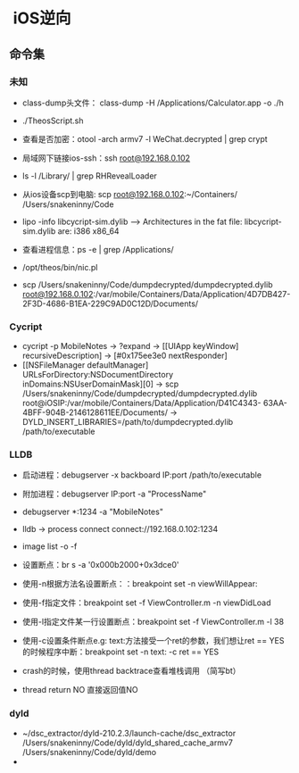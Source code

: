 #  iOS逆向

## 命令集

### 未知

* class-dump头文件： class-dump -H /Applications/Calculator.app -o ./h

* ./TheosScript.sh
* 查看是否加密：otool -arch armv7 -l WeChat.decrypted | grep crypt
* 局域网下链接ios-ssh：ssh root@192.168.0.102
* ls -l /Library/ | grep RHRevealLoader
* 从ios设备scp到电脑: scp root@192.168.0.102:~/Containers/ /Users/snakeninny/Code
* lipo -info libcycript-sim.dylib 
	--> Architectures in the fat file: libcycript-sim.dylib are: i386 x86_64 
* 查看进程信息：ps -e | grep /Applications/
* /opt/theos/bin/nic.pl
* scp /Users/snakeninny/Code/dumpdecrypted/dumpdecrypted.dylib root@192.168.0.102:/var/mobile/Containers/Data/Application/4D7DB427-2F3D-4686-B1EA-229C9AD0C12D/Documents/

### Cycript
* cycript -p MobileNotes -> ?expand -> [[UIApp keyWindow] recursiveDescription] -> [#0x175ee3e0 nextResponder]
* [[NSFileManager defaultManager] URLsForDirectory:NSDocumentDirectory inDomains:NSUserDomainMask][0] -> scp /Users/snakeninny/Code/dumpdecrypted/dumpdecrypted.dylib root@iOSIP:/var/mobile/Containers/Data/Application/D41C4343- 63AA-4BFF-904B-2146128611EE/Documents/ -> DYLD_INSERT_LIBRARIES=/path/to/dumpdecrypted.dylib /path/to/executable

### LLDB

* 启动进程：debugserver -x backboard IP:port /path/to/executable

* 附加进程：debugserver IP:port -a "ProcessName"
* debugserver *:1234 -a "MobileNotes"* lldb -> process connect connect://192.168.0.102:1234
* image list -o -f
* 设置断点：br s -a '0x000b2000+0x3dce0'
* 使用-n根据方法名设置断点：：breakpoint set -n viewWillAppear:
* 使用-f指定文件：breakpoint set -f ViewController.m -n viewDidLoad
* 使用-l指定文件某一行设置断点：breakpoint set -f ViewController.m -l 38
* 使用-c设置条件断点e.g: text:方法接受一个ret的参数，我们想让ret == YES的时候程序中断：breakpoint set -n text: -c ret == YES
* crash的时候，使用thread backtrace查看堆栈调用 （简写bt）
* thread return NO 直接返回值NO
### dyld

* ~/dsc_extractor/dyld-210.2.3/launch-cache/dsc_extractor  /Users/snakeninny/Code/dyld/dyld_shared_cache_armv7 /Users/snakeninny/Code/dyld/demo
* 